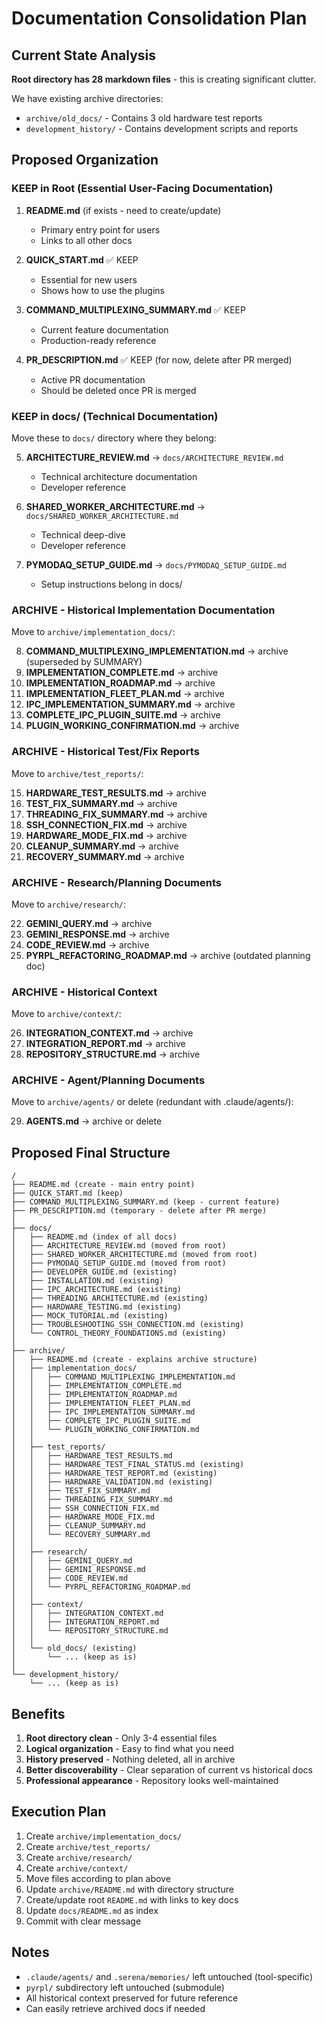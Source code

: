 # Documentation Consolidation Plan

## Current State Analysis

**Root directory has 28 markdown files** - this is creating significant clutter.

We have existing archive directories:
- `archive/old_docs/` - Contains 3 old hardware test reports
- `development_history/` - Contains development scripts and reports

## Proposed Organization

### KEEP in Root (Essential User-Facing Documentation)

1. **README.md** (if exists - need to create/update)
   - Primary entry point for users
   - Links to all other docs
   
2. **QUICK_START.md** ✅ KEEP
   - Essential for new users
   - Shows how to use the plugins
   
3. **COMMAND_MULTIPLEXING_SUMMARY.md** ✅ KEEP
   - Current feature documentation
   - Production-ready reference
   
4. **PR_DESCRIPTION.md** ✅ KEEP (for now, delete after PR merged)
   - Active PR documentation
   - Should be deleted once PR is merged

### KEEP in docs/ (Technical Documentation)

Move these to `docs/` directory where they belong:

5. **ARCHITECTURE_REVIEW.md** → `docs/ARCHITECTURE_REVIEW.md`
   - Technical architecture documentation
   - Developer reference
   
6. **SHARED_WORKER_ARCHITECTURE.md** → `docs/SHARED_WORKER_ARCHITECTURE.md`
   - Technical deep-dive
   - Developer reference

7. **PYMODAQ_SETUP_GUIDE.md** → `docs/PYMODAQ_SETUP_GUIDE.md`
   - Setup instructions belong in docs/

### ARCHIVE - Historical Implementation Documentation

Move to `archive/implementation_docs/`:

8. **COMMAND_MULTIPLEXING_IMPLEMENTATION.md** → archive (superseded by SUMMARY)
9. **IMPLEMENTATION_COMPLETE.md** → archive
10. **IMPLEMENTATION_ROADMAP.md** → archive
11. **IMPLEMENTATION_FLEET_PLAN.md** → archive
12. **IPC_IMPLEMENTATION_SUMMARY.md** → archive
13. **COMPLETE_IPC_PLUGIN_SUITE.md** → archive
14. **PLUGIN_WORKING_CONFIRMATION.md** → archive

### ARCHIVE - Historical Test/Fix Reports

Move to `archive/test_reports/`:

15. **HARDWARE_TEST_RESULTS.md** → archive
16. **TEST_FIX_SUMMARY.md** → archive
17. **THREADING_FIX_SUMMARY.md** → archive
18. **SSH_CONNECTION_FIX.md** → archive
19. **HARDWARE_MODE_FIX.md** → archive
20. **CLEANUP_SUMMARY.md** → archive
21. **RECOVERY_SUMMARY.md** → archive

### ARCHIVE - Research/Planning Documents

Move to `archive/research/`:

22. **GEMINI_QUERY.md** → archive
23. **GEMINI_RESPONSE.md** → archive
24. **CODE_REVIEW.md** → archive
25. **PYRPL_REFACTORING_ROADMAP.md** → archive (outdated planning doc)

### ARCHIVE - Historical Context

Move to `archive/context/`:

26. **INTEGRATION_CONTEXT.md** → archive
27. **INTEGRATION_REPORT.md** → archive
28. **REPOSITORY_STRUCTURE.md** → archive

### ARCHIVE - Agent/Planning Documents

Move to `archive/agents/` or delete (redundant with .claude/agents/):

29. **AGENTS.md** → archive or delete

## Proposed Final Structure

```
/
├── README.md (create - main entry point)
├── QUICK_START.md (keep)
├── COMMAND_MULTIPLEXING_SUMMARY.md (keep - current feature)
├── PR_DESCRIPTION.md (temporary - delete after PR merge)
│
├── docs/
│   ├── README.md (index of all docs)
│   ├── ARCHITECTURE_REVIEW.md (moved from root)
│   ├── SHARED_WORKER_ARCHITECTURE.md (moved from root)
│   ├── PYMODAQ_SETUP_GUIDE.md (moved from root)
│   ├── DEVELOPER_GUIDE.md (existing)
│   ├── INSTALLATION.md (existing)
│   ├── IPC_ARCHITECTURE.md (existing)
│   ├── THREADING_ARCHITECTURE.md (existing)
│   ├── HARDWARE_TESTING.md (existing)
│   ├── MOCK_TUTORIAL.md (existing)
│   ├── TROUBLESHOOTING_SSH_CONNECTION.md (existing)
│   └── CONTROL_THEORY_FOUNDATIONS.md (existing)
│
├── archive/
│   ├── README.md (create - explains archive structure)
│   ├── implementation_docs/
│   │   ├── COMMAND_MULTIPLEXING_IMPLEMENTATION.md
│   │   ├── IMPLEMENTATION_COMPLETE.md
│   │   ├── IMPLEMENTATION_ROADMAP.md
│   │   ├── IMPLEMENTATION_FLEET_PLAN.md
│   │   ├── IPC_IMPLEMENTATION_SUMMARY.md
│   │   ├── COMPLETE_IPC_PLUGIN_SUITE.md
│   │   └── PLUGIN_WORKING_CONFIRMATION.md
│   │
│   ├── test_reports/
│   │   ├── HARDWARE_TEST_RESULTS.md
│   │   ├── HARDWARE_TEST_FINAL_STATUS.md (existing)
│   │   ├── HARDWARE_TEST_REPORT.md (existing)
│   │   ├── HARDWARE_VALIDATION.md (existing)
│   │   ├── TEST_FIX_SUMMARY.md
│   │   ├── THREADING_FIX_SUMMARY.md
│   │   ├── SSH_CONNECTION_FIX.md
│   │   ├── HARDWARE_MODE_FIX.md
│   │   ├── CLEANUP_SUMMARY.md
│   │   └── RECOVERY_SUMMARY.md
│   │
│   ├── research/
│   │   ├── GEMINI_QUERY.md
│   │   ├── GEMINI_RESPONSE.md
│   │   ├── CODE_REVIEW.md
│   │   └── PYRPL_REFACTORING_ROADMAP.md
│   │
│   ├── context/
│   │   ├── INTEGRATION_CONTEXT.md
│   │   ├── INTEGRATION_REPORT.md
│   │   └── REPOSITORY_STRUCTURE.md
│   │
│   └── old_docs/ (existing)
│       └── ... (keep as is)
│
└── development_history/
    └── ... (keep as is)
```

## Benefits

1. **Root directory clean** - Only 3-4 essential files
2. **Logical organization** - Easy to find what you need
3. **History preserved** - Nothing deleted, all in archive
4. **Better discoverability** - Clear separation of current vs historical docs
5. **Professional appearance** - Repository looks well-maintained

## Execution Plan

1. Create `archive/implementation_docs/`
2. Create `archive/test_reports/`
3. Create `archive/research/`
4. Create `archive/context/`
5. Move files according to plan above
6. Update `archive/README.md` with directory structure
7. Create/update root `README.md` with links to key docs
8. Update `docs/README.md` as index
9. Commit with clear message

## Notes

- `.claude/agents/` and `.serena/memories/` left untouched (tool-specific)
- `pyrpl/` subdirectory left untouched (submodule)
- All historical context preserved for future reference
- Can easily retrieve archived docs if needed
